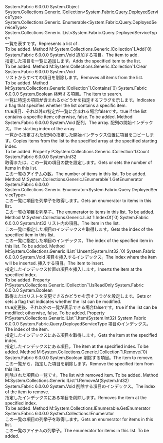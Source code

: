<Type Name="DeployedServiceTypeList" FullName="System.Fabric.Query.DeployedServiceTypeList">
  <TypeSignature Language="C#" Value="public sealed class DeployedServiceTypeList : System.Collections.Generic.ICollection&lt;System.Fabric.Query.DeployedServiceType&gt;, System.Collections.Generic.IEnumerable&lt;System.Fabric.Query.DeployedServiceType&gt;, System.Collections.Generic.IList&lt;System.Fabric.Query.DeployedServiceType&gt;" />
  <TypeSignature Language="ILAsm" Value=".class public auto ansi sealed beforefieldinit DeployedServiceTypeList extends System.Object implements class System.Collections.Generic.ICollection`1&lt;class System.Fabric.Query.DeployedServiceType&gt;, class System.Collections.Generic.IEnumerable`1&lt;class System.Fabric.Query.DeployedServiceType&gt;, class System.Collections.Generic.IList`1&lt;class System.Fabric.Query.DeployedServiceType&gt;, class System.Collections.IEnumerable" />
  <TypeSignature Language="DocId" Value="T:System.Fabric.Query.DeployedServiceTypeList" />
  <TypeSignature Language="VB.NET" Value="Public NotInheritable Class DeployedServiceTypeList&#xA;Implements ICollection(Of DeployedServiceType), IEnumerable(Of DeployedServiceType), IList(Of DeployedServiceType)" />
  <TypeSignature Language="F#" Value="type DeployedServiceTypeList = class&#xA;    interface IList&lt;DeployedServiceType&gt;&#xA;    interface ICollection&lt;DeployedServiceType&gt;&#xA;    interface seq&lt;DeployedServiceType&gt;&#xA;    interface IEnumerable" />
  <AssemblyInfo>
    <AssemblyName>System.Fabric</AssemblyName>
    <AssemblyVersion>6.0.0.0</AssemblyVersion>
  </AssemblyInfo>
  <Base>
    <BaseTypeName>System.Object</BaseTypeName>
  </Base>
  <Interfaces>
    <Interface>
      <InterfaceName>System.Collections.Generic.ICollection&lt;System.Fabric.Query.DeployedServiceType&gt;</InterfaceName>
    </Interface>
    <Interface>
      <InterfaceName>System.Collections.Generic.IEnumerable&lt;System.Fabric.Query.DeployedServiceType&gt;</InterfaceName>
    </Interface>
    <Interface>
      <InterfaceName>System.Collections.Generic.IList&lt;System.Fabric.Query.DeployedServiceType&gt;</InterfaceName>
    </Interface>
  </Interfaces>
  <Docs>
    <summary>
      <para><span data-ttu-id="16cf2-101">一覧を表す<see cref="T:System.Fabric.Query.DeployedServiceType" />です。</span><span class="sxs-lookup"><span data-stu-id="16cf2-101">Represents a list of <see cref="T:System.Fabric.Query.DeployedServiceType" />.</span></span></para>
    </summary>
    <remarks>To be added.</remarks>
  </Docs>
  <Members>
    <Member MemberName="Add">
      <MemberSignature Language="C#" Value="public void Add (System.Fabric.Query.DeployedServiceType item);" />
      <MemberSignature Language="ILAsm" Value=".method public hidebysig newslot virtual instance void Add(class System.Fabric.Query.DeployedServiceType item) cil managed" />
      <MemberSignature Language="DocId" Value="M:System.Fabric.Query.DeployedServiceTypeList.Add(System.Fabric.Query.DeployedServiceType)" />
      <MemberSignature Language="VB.NET" Value="Public Sub Add (item As DeployedServiceType)" />
      <MemberSignature Language="F#" Value="abstract member Add : System.Fabric.Query.DeployedServiceType -&gt; unit&#xA;override this.Add : System.Fabric.Query.DeployedServiceType -&gt; unit" Usage="deployedServiceTypeList.Add item" />
      <MemberType>Method</MemberType>
      <Implements>
        <InterfaceMember>M:System.Collections.Generic.ICollection`1.Add(`0)</InterfaceMember>
      </Implements>
      <AssemblyInfo>
        <AssemblyName>System.Fabric</AssemblyName>
        <AssemblyVersion>6.0.0.0</AssemblyVersion>
      </AssemblyInfo>
      <ReturnValue>
        <ReturnType>System.Void</ReturnType>
      </ReturnValue>
      <Parameters>
        <Parameter Name="item" Type="System.Fabric.Query.DeployedServiceType" />
      </Parameters>
      <Docs>
        <param name="item">
          <para><span data-ttu-id="16cf2-102">追加する項目。</span><span class="sxs-lookup"><span data-stu-id="16cf2-102">The item to add.</span></span></para>
        </param>
        <summary>
          <para><span data-ttu-id="16cf2-103">指定した項目を一覧に追加します。</span><span class="sxs-lookup"><span data-stu-id="16cf2-103">Adds the specified item to the list.</span></span></para>
        </summary>
        <remarks>To be added.</remarks>
      </Docs>
    </Member>
    <Member MemberName="Clear">
      <MemberSignature Language="C#" Value="public void Clear ();" />
      <MemberSignature Language="ILAsm" Value=".method public hidebysig newslot virtual instance void Clear() cil managed" />
      <MemberSignature Language="DocId" Value="M:System.Fabric.Query.DeployedServiceTypeList.Clear" />
      <MemberSignature Language="VB.NET" Value="Public Sub Clear ()" />
      <MemberSignature Language="F#" Value="abstract member Clear : unit -&gt; unit&#xA;override this.Clear : unit -&gt; unit" Usage="deployedServiceTypeList.Clear " />
      <MemberType>Method</MemberType>
      <Implements>
        <InterfaceMember>M:System.Collections.Generic.ICollection`1.Clear</InterfaceMember>
      </Implements>
      <AssemblyInfo>
        <AssemblyName>System.Fabric</AssemblyName>
        <AssemblyVersion>6.0.0.0</AssemblyVersion>
      </AssemblyInfo>
      <ReturnValue>
        <ReturnType>System.Void</ReturnType>
      </ReturnValue>
      <Parameters />
      <Docs>
        <summary>
          <para><span data-ttu-id="16cf2-104">リストからすべての項目を削除します。</span><span class="sxs-lookup"><span data-stu-id="16cf2-104">Removes all items from the list.</span></span></para>
        </summary>
        <remarks>To be added.</remarks>
      </Docs>
    </Member>
    <Member MemberName="Contains">
      <MemberSignature Language="C#" Value="public bool Contains (System.Fabric.Query.DeployedServiceType item);" />
      <MemberSignature Language="ILAsm" Value=".method public hidebysig newslot virtual instance bool Contains(class System.Fabric.Query.DeployedServiceType item) cil managed" />
      <MemberSignature Language="DocId" Value="M:System.Fabric.Query.DeployedServiceTypeList.Contains(System.Fabric.Query.DeployedServiceType)" />
      <MemberSignature Language="VB.NET" Value="Public Function Contains (item As DeployedServiceType) As Boolean" />
      <MemberSignature Language="F#" Value="abstract member Contains : System.Fabric.Query.DeployedServiceType -&gt; bool&#xA;override this.Contains : System.Fabric.Query.DeployedServiceType -&gt; bool" Usage="deployedServiceTypeList.Contains item" />
      <MemberType>Method</MemberType>
      <Implements>
        <InterfaceMember>M:System.Collections.Generic.ICollection`1.Contains(`0)</InterfaceMember>
      </Implements>
      <AssemblyInfo>
        <AssemblyName>System.Fabric</AssemblyName>
        <AssemblyVersion>6.0.0.0</AssemblyVersion>
      </AssemblyInfo>
      <ReturnValue>
        <ReturnType>System.Boolean</ReturnType>
      </ReturnValue>
      <Parameters>
        <Parameter Name="item" Type="System.Fabric.Query.DeployedServiceType" />
      </Parameters>
      <Docs>
        <param name="item">
          <para><span data-ttu-id="16cf2-105">検索する項目。</span><span class="sxs-lookup"><span data-stu-id="16cf2-105">The item to search.</span></span></para>
        </param>
        <summary>
          <para><span data-ttu-id="16cf2-106">一覧に特定の項目が含まれるかどうかを指定するフラグを示します。</span><span class="sxs-lookup"><span data-stu-id="16cf2-106">Indicates a flag that specifies whether the list contains a specific item.</span></span></para>
        </summary>
        <returns>
          <para>
            <span data-ttu-id="16cf2-107"><languageKeyword>true</languageKeyword>項目、それ以外の特定が一覧に含まれる場合<languageKeyword>false</languageKeyword>です。</span><span class="sxs-lookup"><span data-stu-id="16cf2-107"><languageKeyword>true</languageKeyword> if the list contains a specific item; otherwise, <languageKeyword>false</languageKeyword>.</span></span></para>
        </returns>
        <remarks>To be added.</remarks>
      </Docs>
    </Member>
    <Member MemberName="CopyTo">
      <MemberSignature Language="C#" Value="public void CopyTo (System.Fabric.Query.DeployedServiceType[] array, int arrayIndex);" />
      <MemberSignature Language="ILAsm" Value=".method public hidebysig newslot virtual instance void CopyTo(class System.Fabric.Query.DeployedServiceType[] array, int32 arrayIndex) cil managed" />
      <MemberSignature Language="DocId" Value="M:System.Fabric.Query.DeployedServiceTypeList.CopyTo(System.Fabric.Query.DeployedServiceType[],System.Int32)" />
      <MemberSignature Language="VB.NET" Value="Public Sub CopyTo (array As DeployedServiceType(), arrayIndex As Integer)" />
      <MemberSignature Language="F#" Value="abstract member CopyTo : System.Fabric.Query.DeployedServiceType[] * int -&gt; unit&#xA;override this.CopyTo : System.Fabric.Query.DeployedServiceType[] * int -&gt; unit" Usage="deployedServiceTypeList.CopyTo (array, arrayIndex)" />
      <MemberType>Method</MemberType>
      <AssemblyInfo>
        <AssemblyName>System.Fabric</AssemblyName>
        <AssemblyVersion>6.0.0.0</AssemblyVersion>
      </AssemblyInfo>
      <ReturnValue>
        <ReturnType>System.Void</ReturnType>
      </ReturnValue>
      <Parameters>
        <Parameter Name="array" Type="System.Fabric.Query.DeployedServiceType[]" />
        <Parameter Name="arrayIndex" Type="System.Int32" />
      </Parameters>
      <Docs>
        <param name="array">
          <para><span data-ttu-id="16cf2-108">配列。</span><span class="sxs-lookup"><span data-stu-id="16cf2-108">The array.</span></span></para>
        </param>
        <param name="arrayIndex">
          <para><span data-ttu-id="16cf2-109">配列の開始インデックス。</span><span class="sxs-lookup"><span data-stu-id="16cf2-109">The starting index of the array.</span></span></para>
        </param>
        <summary>
          <para><span data-ttu-id="16cf2-110">一覧から指定された配列の指定した開始インデックス位置に項目をコピーします。</span><span class="sxs-lookup"><span data-stu-id="16cf2-110">Copies items from the list to the specified array at the specified starting index.</span></span></para>
        </summary>
        <remarks>To be added.</remarks>
      </Docs>
    </Member>
    <Member MemberName="Count">
      <MemberSignature Language="C#" Value="public int Count { get; }" />
      <MemberSignature Language="ILAsm" Value=".property instance int32 Count" />
      <MemberSignature Language="DocId" Value="P:System.Fabric.Query.DeployedServiceTypeList.Count" />
      <MemberSignature Language="VB.NET" Value="Public ReadOnly Property Count As Integer" />
      <MemberSignature Language="F#" Value="member this.Count : int" Usage="System.Fabric.Query.DeployedServiceTypeList.Count" />
      <MemberType>Property</MemberType>
      <Implements>
        <InterfaceMember>P:System.Collections.Generic.ICollection`1.Count</InterfaceMember>
      </Implements>
      <AssemblyInfo>
        <AssemblyName>System.Fabric</AssemblyName>
        <AssemblyVersion>6.0.0.0</AssemblyVersion>
      </AssemblyInfo>
      <ReturnValue>
        <ReturnType>System.Int32</ReturnType>
      </ReturnValue>
      <Docs>
        <summary>
          <para><span data-ttu-id="16cf2-111">取得または、この一覧の項目の数を設定します。</span><span class="sxs-lookup"><span data-stu-id="16cf2-111">Gets or sets the number of items in this list.</span></span></para>
        </summary>
        <value>
          <para><span data-ttu-id="16cf2-112">この一覧のアイテムの数。</span><span class="sxs-lookup"><span data-stu-id="16cf2-112">The number of items in this list.</span></span></para>
        </value>
        <remarks>To be added.</remarks>
      </Docs>
    </Member>
    <Member MemberName="GetEnumerator">
      <MemberSignature Language="C#" Value="public System.Collections.Generic.IEnumerator&lt;System.Fabric.Query.DeployedServiceType&gt; GetEnumerator ();" />
      <MemberSignature Language="ILAsm" Value=".method public hidebysig newslot virtual instance class System.Collections.Generic.IEnumerator`1&lt;class System.Fabric.Query.DeployedServiceType&gt; GetEnumerator() cil managed" />
      <MemberSignature Language="DocId" Value="M:System.Fabric.Query.DeployedServiceTypeList.GetEnumerator" />
      <MemberSignature Language="VB.NET" Value="Public Function GetEnumerator () As IEnumerator(Of DeployedServiceType)" />
      <MemberSignature Language="F#" Value="abstract member GetEnumerator : unit -&gt; System.Collections.Generic.IEnumerator&lt;System.Fabric.Query.DeployedServiceType&gt;&#xA;override this.GetEnumerator : unit -&gt; System.Collections.Generic.IEnumerator&lt;System.Fabric.Query.DeployedServiceType&gt;" Usage="deployedServiceTypeList.GetEnumerator " />
      <MemberType>Method</MemberType>
      <Implements>
        <InterfaceMember>M:System.Collections.Generic.IEnumerable`1.GetEnumerator</InterfaceMember>
      </Implements>
      <AssemblyInfo>
        <AssemblyName>System.Fabric</AssemblyName>
        <AssemblyVersion>6.0.0.0</AssemblyVersion>
      </AssemblyInfo>
      <ReturnValue>
        <ReturnType>System.Collections.Generic.IEnumerator&lt;System.Fabric.Query.DeployedServiceType&gt;</ReturnType>
      </ReturnValue>
      <Parameters />
      <Docs>
        <summary>
          <para><span data-ttu-id="16cf2-113">この一覧に項目を列挙子を取得します。</span><span class="sxs-lookup"><span data-stu-id="16cf2-113">Gets an enumerator to items in this list.</span></span></para>
        </summary>
        <returns>
          <para><span data-ttu-id="16cf2-114">この一覧の項目を列挙子。</span><span class="sxs-lookup"><span data-stu-id="16cf2-114">The enumerator to items in this list.</span></span></para>
        </returns>
        <remarks>To be added.</remarks>
      </Docs>
    </Member>
    <Member MemberName="IndexOf">
      <MemberSignature Language="C#" Value="public int IndexOf (System.Fabric.Query.DeployedServiceType item);" />
      <MemberSignature Language="ILAsm" Value=".method public hidebysig newslot virtual instance int32 IndexOf(class System.Fabric.Query.DeployedServiceType item) cil managed" />
      <MemberSignature Language="DocId" Value="M:System.Fabric.Query.DeployedServiceTypeList.IndexOf(System.Fabric.Query.DeployedServiceType)" />
      <MemberSignature Language="VB.NET" Value="Public Function IndexOf (item As DeployedServiceType) As Integer" />
      <MemberSignature Language="F#" Value="abstract member IndexOf : System.Fabric.Query.DeployedServiceType -&gt; int&#xA;override this.IndexOf : System.Fabric.Query.DeployedServiceType -&gt; int" Usage="deployedServiceTypeList.IndexOf item" />
      <MemberType>Method</MemberType>
      <Implements>
        <InterfaceMember>M:System.Collections.Generic.IList`1.IndexOf(`0)</InterfaceMember>
      </Implements>
      <AssemblyInfo>
        <AssemblyName>System.Fabric</AssemblyName>
        <AssemblyVersion>6.0.0.0</AssemblyVersion>
      </AssemblyInfo>
      <ReturnValue>
        <ReturnType>System.Int32</ReturnType>
      </ReturnValue>
      <Parameters>
        <Parameter Name="item" Type="System.Fabric.Query.DeployedServiceType" />
      </Parameters>
      <Docs>
        <param name="item">
          <para><span data-ttu-id="16cf2-115">リスト内の項目。</span><span class="sxs-lookup"><span data-stu-id="16cf2-115">The item in the list.</span></span></para>
        </param>
        <summary>
          <para><span data-ttu-id="16cf2-116">この一覧に指定した項目のインデックスを取得します。</span><span class="sxs-lookup"><span data-stu-id="16cf2-116">Gets the index of the specified item in this list.</span></span></para>
        </summary>
        <returns>
          <para><span data-ttu-id="16cf2-117">この一覧に指定した項目のインデックス。</span><span class="sxs-lookup"><span data-stu-id="16cf2-117">The index of the specified item in this list.</span></span></para>
        </returns>
        <remarks>To be added.</remarks>
      </Docs>
    </Member>
    <Member MemberName="Insert">
      <MemberSignature Language="C#" Value="public void Insert (int index, System.Fabric.Query.DeployedServiceType item);" />
      <MemberSignature Language="ILAsm" Value=".method public hidebysig newslot virtual instance void Insert(int32 index, class System.Fabric.Query.DeployedServiceType item) cil managed" />
      <MemberSignature Language="DocId" Value="M:System.Fabric.Query.DeployedServiceTypeList.Insert(System.Int32,System.Fabric.Query.DeployedServiceType)" />
      <MemberSignature Language="VB.NET" Value="Public Sub Insert (index As Integer, item As DeployedServiceType)" />
      <MemberSignature Language="F#" Value="abstract member Insert : int * System.Fabric.Query.DeployedServiceType -&gt; unit&#xA;override this.Insert : int * System.Fabric.Query.DeployedServiceType -&gt; unit" Usage="deployedServiceTypeList.Insert (index, item)" />
      <MemberType>Method</MemberType>
      <Implements>
        <InterfaceMember>M:System.Collections.Generic.IList`1.Insert(System.Int32,`0)</InterfaceMember>
      </Implements>
      <AssemblyInfo>
        <AssemblyName>System.Fabric</AssemblyName>
        <AssemblyVersion>6.0.0.0</AssemblyVersion>
      </AssemblyInfo>
      <ReturnValue>
        <ReturnType>System.Void</ReturnType>
      </ReturnValue>
      <Parameters>
        <Parameter Name="index" Type="System.Int32" />
        <Parameter Name="item" Type="System.Fabric.Query.DeployedServiceType" />
      </Parameters>
      <Docs>
        <param name="index">
          <para><span data-ttu-id="16cf2-118">項目を挿入するインデックス。</span><span class="sxs-lookup"><span data-stu-id="16cf2-118">The index where the item will be inserted.</span></span></para>
        </param>
        <param name="item">
          <para><span data-ttu-id="16cf2-119">挿入する項目。</span><span class="sxs-lookup"><span data-stu-id="16cf2-119">The item to insert.</span></span></para>
        </param>
        <summary>
          <para><span data-ttu-id="16cf2-120">指定したインデックス位置の項目を挿入します。</span><span class="sxs-lookup"><span data-stu-id="16cf2-120">Inserts the item at the specified index.</span></span></para>
        </summary>
        <remarks>To be added.</remarks>
      </Docs>
    </Member>
    <Member MemberName="IsReadOnly">
      <MemberSignature Language="C#" Value="public bool IsReadOnly { get; }" />
      <MemberSignature Language="ILAsm" Value=".property instance bool IsReadOnly" />
      <MemberSignature Language="DocId" Value="P:System.Fabric.Query.DeployedServiceTypeList.IsReadOnly" />
      <MemberSignature Language="VB.NET" Value="Public ReadOnly Property IsReadOnly As Boolean" />
      <MemberSignature Language="F#" Value="member this.IsReadOnly : bool" Usage="System.Fabric.Query.DeployedServiceTypeList.IsReadOnly" />
      <MemberType>Property</MemberType>
      <Implements>
        <InterfaceMember>P:System.Collections.Generic.ICollection`1.IsReadOnly</InterfaceMember>
      </Implements>
      <AssemblyInfo>
        <AssemblyName>System.Fabric</AssemblyName>
        <AssemblyVersion>6.0.0.0</AssemblyVersion>
      </AssemblyInfo>
      <ReturnValue>
        <ReturnType>System.Boolean</ReturnType>
      </ReturnValue>
      <Docs>
        <summary>
          <para><span data-ttu-id="16cf2-121">取得またはリストを変更できるかどうかを示すフラグを設定します。</span><span class="sxs-lookup"><span data-stu-id="16cf2-121">Gets or sets a flag that indicates whether the list can be modified.</span></span></para>
        </summary>
        <value>
          <para>
            <span data-ttu-id="16cf2-122"><languageKeyword>true</languageKeyword>変更後、それ以外の一覧が表示できる場合<languageKeyword>false</languageKeyword>です。</span><span class="sxs-lookup"><span data-stu-id="16cf2-122"><languageKeyword>true</languageKeyword> if the list can be modified; otherwise, <languageKeyword>false</languageKeyword>.</span></span></para>
        </value>
        <remarks>To be added.</remarks>
      </Docs>
    </Member>
    <Member MemberName="Item">
      <MemberSignature Language="C#" Value="public System.Fabric.Query.DeployedServiceType this[int index] { get; set; }" />
      <MemberSignature Language="ILAsm" Value=".property instance class System.Fabric.Query.DeployedServiceType Item(int32)" />
      <MemberSignature Language="DocId" Value="P:System.Fabric.Query.DeployedServiceTypeList.Item(System.Int32)" />
      <MemberSignature Language="VB.NET" Value="Default Public Property Item(index As Integer) As DeployedServiceType" />
      <MemberSignature Language="F#" Value="member this.Item(int) : System.Fabric.Query.DeployedServiceType with get, set" Usage="System.Fabric.Query.DeployedServiceTypeList.Item" />
      <MemberType>Property</MemberType>
      <Implements>
        <InterfaceMember>P:System.Collections.Generic.IList`1.Item(System.Int32)</InterfaceMember>
      </Implements>
      <AssemblyInfo>
        <AssemblyName>System.Fabric</AssemblyName>
        <AssemblyVersion>6.0.0.0</AssemblyVersion>
      </AssemblyInfo>
      <ReturnValue>
        <ReturnType>System.Fabric.Query.DeployedServiceType</ReturnType>
      </ReturnValue>
      <Parameters>
        <Parameter Name="index" Type="System.Int32" />
      </Parameters>
      <Docs>
        <param name="index">
          <para><span data-ttu-id="16cf2-123">項目のインデックス。</span><span class="sxs-lookup"><span data-stu-id="16cf2-123">The index of the item.</span></span></para>
        </param>
        <summary>
          <para><span data-ttu-id="16cf2-124">指定したインデックスにある項目を取得します。</span><span class="sxs-lookup"><span data-stu-id="16cf2-124">Gets the item at the specified index.</span></span></para>
        </summary>
        <value>
          <para><span data-ttu-id="16cf2-125">指定したインデックスにある項目。</span><span class="sxs-lookup"><span data-stu-id="16cf2-125">The item at the specified index.</span></span></para>
        </value>
        <remarks>To be added.</remarks>
      </Docs>
    </Member>
    <Member MemberName="Remove">
      <MemberSignature Language="C#" Value="public bool Remove (System.Fabric.Query.DeployedServiceType item);" />
      <MemberSignature Language="ILAsm" Value=".method public hidebysig newslot virtual instance bool Remove(class System.Fabric.Query.DeployedServiceType item) cil managed" />
      <MemberSignature Language="DocId" Value="M:System.Fabric.Query.DeployedServiceTypeList.Remove(System.Fabric.Query.DeployedServiceType)" />
      <MemberSignature Language="VB.NET" Value="Public Function Remove (item As DeployedServiceType) As Boolean" />
      <MemberSignature Language="F#" Value="abstract member Remove : System.Fabric.Query.DeployedServiceType -&gt; bool&#xA;override this.Remove : System.Fabric.Query.DeployedServiceType -&gt; bool" Usage="deployedServiceTypeList.Remove item" />
      <MemberType>Method</MemberType>
      <Implements>
        <InterfaceMember>M:System.Collections.Generic.ICollection`1.Remove(`0)</InterfaceMember>
      </Implements>
      <AssemblyInfo>
        <AssemblyName>System.Fabric</AssemblyName>
        <AssemblyVersion>6.0.0.0</AssemblyVersion>
      </AssemblyInfo>
      <ReturnValue>
        <ReturnType>System.Boolean</ReturnType>
      </ReturnValue>
      <Parameters>
        <Parameter Name="item" Type="System.Fabric.Query.DeployedServiceType" />
      </Parameters>
      <Docs>
        <param name="item">
          <para><span data-ttu-id="16cf2-126">削除する項目。</span><span class="sxs-lookup"><span data-stu-id="16cf2-126">The item to remove.</span></span></para>
        </param>
        <summary>
          <para><span data-ttu-id="16cf2-127">この一覧から、指定した項目を削除します。</span><span class="sxs-lookup"><span data-stu-id="16cf2-127">Remove the specified item from this list.</span></span></para>
        </summary>
        <returns>
          <para><span data-ttu-id="16cf2-128">削除された項目の一覧です。</span><span class="sxs-lookup"><span data-stu-id="16cf2-128">The list with removed item.</span></span></para>
        </returns>
        <remarks>To be added.</remarks>
      </Docs>
    </Member>
    <Member MemberName="RemoveAt">
      <MemberSignature Language="C#" Value="public void RemoveAt (int index);" />
      <MemberSignature Language="ILAsm" Value=".method public hidebysig newslot virtual instance void RemoveAt(int32 index) cil managed" />
      <MemberSignature Language="DocId" Value="M:System.Fabric.Query.DeployedServiceTypeList.RemoveAt(System.Int32)" />
      <MemberSignature Language="VB.NET" Value="Public Sub RemoveAt (index As Integer)" />
      <MemberSignature Language="F#" Value="abstract member RemoveAt : int -&gt; unit&#xA;override this.RemoveAt : int -&gt; unit" Usage="deployedServiceTypeList.RemoveAt index" />
      <MemberType>Method</MemberType>
      <Implements>
        <InterfaceMember>M:System.Collections.Generic.IList`1.RemoveAt(System.Int32)</InterfaceMember>
      </Implements>
      <AssemblyInfo>
        <AssemblyName>System.Fabric</AssemblyName>
        <AssemblyVersion>6.0.0.0</AssemblyVersion>
      </AssemblyInfo>
      <ReturnValue>
        <ReturnType>System.Void</ReturnType>
      </ReturnValue>
      <Parameters>
        <Parameter Name="index" Type="System.Int32" />
      </Parameters>
      <Docs>
        <param name="index">
          <para><span data-ttu-id="16cf2-129">削除する項目のインデックス。</span><span class="sxs-lookup"><span data-stu-id="16cf2-129">The index of the item to remove.</span></span></para>
        </param>
        <summary>
          <para><span data-ttu-id="16cf2-130">指定したインデックスにある項目を削除します。</span><span class="sxs-lookup"><span data-stu-id="16cf2-130">Removes the item at the specified index.</span></span></para>
        </summary>
        <remarks>To be added.</remarks>
      </Docs>
    </Member>
    <Member MemberName="System.Collections.IEnumerable.GetEnumerator">
      <MemberSignature Language="C#" Value="System.Collections.IEnumerator IEnumerable.GetEnumerator ();" />
      <MemberSignature Language="ILAsm" Value=".method hidebysig newslot virtual instance class System.Collections.IEnumerator System.Collections.IEnumerable.GetEnumerator() cil managed" />
      <MemberSignature Language="DocId" Value="M:System.Fabric.Query.DeployedServiceTypeList.System#Collections#IEnumerable#GetEnumerator" />
      <MemberSignature Language="VB.NET" Value="Function GetEnumerator () As IEnumerator Implements IEnumerable.GetEnumerator" />
      <MemberType>Method</MemberType>
      <Implements>
        <InterfaceMember>M:System.Collections.IEnumerable.GetEnumerator</InterfaceMember>
      </Implements>
      <AssemblyInfo>
        <AssemblyName>System.Fabric</AssemblyName>
        <AssemblyVersion>6.0.0.0</AssemblyVersion>
      </AssemblyInfo>
      <ReturnValue>
        <ReturnType>System.Collections.IEnumerator</ReturnType>
      </ReturnValue>
      <Parameters />
      <Docs>
        <summary>
          <para><span data-ttu-id="16cf2-131">この一覧の項目の列挙子を取得します。</span><span class="sxs-lookup"><span data-stu-id="16cf2-131">Gets an enumerator for items in this list.</span></span></para>
        </summary>
        <returns>
          <para><span data-ttu-id="16cf2-132">この一覧のアイテムの列挙子。</span><span class="sxs-lookup"><span data-stu-id="16cf2-132">The enumerator for items in this list.</span></span></para>
        </returns>
        <remarks>To be added.</remarks>
      </Docs>
    </Member>
  </Members>
</Type>